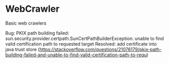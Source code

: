 # WebCrawler
Basic web crawlers 

Bug:
PKIX path building failed: sun.security.provider.certpath.SunCertPathBuilderException: unable to find valid certification path to requested target
Resolved: add certificate into java trust store (https://stackoverflow.com/questions/21076179/pkix-path-building-failed-and-unable-to-find-valid-certification-path-to-requ)
